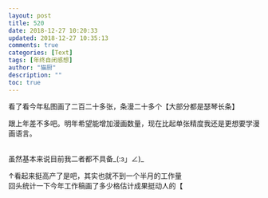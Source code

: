 ```yaml
---
layout: post
title: 520
date: 2018-12-27 10:20:33
updated: 2018-12-27 10:35:13
comments: true
categories: [Text]
tags: [年终自闭感想]
author: "猫厨"
description: ""
toc: true
---
```


<p>看了看今年私图画了二百二十多张，条漫二十多个【大部分都是瑟琴长条】</p> 
<p>跟上年差不多吧。明年希望能增加漫画数量，现在比起单张精度我还是更想要学漫画语言。</p> 
<p><br />虽然基本来说目前我二者都不具备_(:з」∠)_<br /></p> 
<p>↑看起来挺高产了是吧，其实也就不到一个半月的工作量<br />回头统计一下今年工作稿画了多少格估计成果挺动人的【&nbsp;<br /></p>